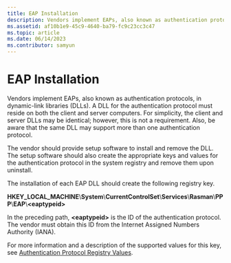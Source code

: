 ```yaml
---
title: EAP Installation
description: Vendors implement EAPs, also known as authentication protocols, in dynamic-link libraries (DLLs).
ms.assetid: af10b1e9-45c9-4640-ba79-fc9c23cc3c47
ms.topic: article
ms.date: 06/14/2023
ms.contributor: samyun
---
```


# EAP Installation

Vendors implement EAPs, also known as authentication protocols, in dynamic-link libraries (DLLs). A DLL for the authentication protocol must reside on both the client and server computers. For simplicity, the client and server DLLs may be identical; however, this is not a requirement. Also, be aware that the same DLL may support more than one authentication protocol.

The vendor should provide setup software to install and remove the DLL. The setup software should also create the appropriate keys and values for the authentication protocol in the system registry and remove them upon uninstall.

The installation of each EAP DLL should create the following registry key.

**HKEY\_LOCAL\_MACHINE**\\**System**\\**CurrentControlSet**\\**Services**\\**Rasman**\\**PPP**\\**EAP**\\**\<eaptypeid\>**

In the preceding path, **\<eaptypeid\>** is the ID of the authentication protocol. The vendor must obtain this ID from the Internet Assigned Numbers Authority (IANA).

For more information and a description of the supported values for this key, see [Authentication Protocol Registry Values](authentication-protocol-registry-values.md).
